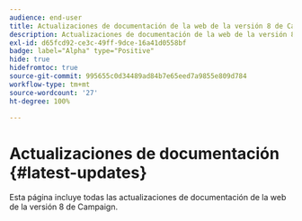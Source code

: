 ```yaml
---
audience: end-user
title: Actualizaciones de documentación de la web de la versión 8 de Campaign
description: Actualizaciones de documentación de la web de la versión 8 de Campaign
exl-id: d65fcd92-ce3c-49ff-9dce-16a41d0558bf
badge: label="Alpha" type="Positive"
hide: true
hidefromtoc: true
source-git-commit: 995655c0d34489ad84b7e65eed7a9855e809d784
workflow-type: tm+mt
source-wordcount: '27'
ht-degree: 100%

---
```


# Actualizaciones de documentación {#latest-updates}

Esta página incluye todas las actualizaciones de documentación de la web de la versión 8 de Campaign.
